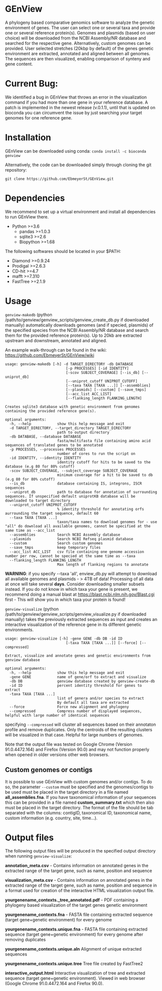 # GEnView
A phylogeny based comparative genomics software to analyze the genetic environment of genes. The user can select one or several taxa and provide one or several reference protein(s). Genomes and plasmids (based on user choice) will be downloaded from the NCBI Assembly/NR database and searched for the respective gene. Alternatively, custom genomes can be provided. User selected stretches (20kbp by default) of the genes genetic environment are extracted, annotated and aligned between all genomes. The sequences are then visualized, enabling comparison of synteny and gene content.

# Current Bug:
We identified a bug in GEnView that throws an error in the visualization command if you had more than one gene in your reference database. A patch is implemented in the newest release (v.0.1.1), until that is updated on bioconda you can circumvent the issue by just searching your target genomes for one reference gene. 

# Installation

GEnView can be downloaded using conda:
`conda install -c bioconda genview`

Alternatively, the code can be downloaded simply through cloning the git repository:

`git clone https://github.com/EbmeyerSt/GEnView.git`

# Dependencies

We recommend to set up a virtual environment and install all dependencies to run GEnView there.

* Python >=3.6
  * pandas >=1.0.3
  * sqlite3 >=2.6
  * Biopython >=1.68
  
The following softwares should be located in your $PATH:
  
* Diamond >=0.9.24
* Prodigal >=2.6.3
* CD-hit >=4.7
* mafft >=7.310
* FastTree >=2.1.9



# Usage

`genview-makedb` (python /path/to/genview/genview_scripts/genview_create_db.py if downloaded manually) automatically downloads genomes (and if specied, plasmids) of the specified species from the NCBI Assembly/NR database and search them for the provided reference protein(s). Up to 20kb are extracted upstream and downstream, annotated and aligned.

An example walk-through can be found in the wiki: https://github.com/EbmeyerSt/GEnView/wiki

```
usage: genview-makedb [-h] -d TARGET_DIRECTORY -db DATABASE
                            [-p PROCESSES] [-id IDENTITY]
                            [-scov SUBJECT_COVERAGE] [--is_db] [--uniprot_db]
                            [--uniprot_cutoff UNIPROT_CUTOFF]
                            [--taxa TAXA [TAXA ...]] [--assemblies]
                            [--plasmids] [--custom] [--save_tmps]
                            [--acc_list ACC_LIST]
                            [--flanking_length FLANKING_LENGTH]

Creates sqlite3 database with genetic environment from genomes containing the provided reference gene(s).

optional arguments:
  -h, --help            show this help message and exit
  -d TARGET_DIRECTORY, --target_directory TARGET_DIRECTORY
                        path to output directory
  -db DATABASE, --database DATABASE
                        fasta/multifasta file containing amino acid sequences of translated genes to be annotated
  -p PROCESSES, --processes PROCESSES
                        number of cores to run the script on
  -id IDENTITY, --identity IDENTITY
                        identity cutoff for hits to be saved to the database (e.g 80 for 80% cutoff)
  -scov SUBJECT_COVERAGE, --subject_coverage SUBJECT_COVERAGE
                        minimum coverage for a hit to be saved to db (e.g 80 for 80% cutoff)
  --is_db               database containing IS, integrons, ISCR sequences
  --uniprot_db          path to database for annotation of surrounding sequences. If unspecified default uniprotKB database will be downloaded to target directory
  --uniprot_cutoff UNIPROT_CUTOFF
                        % identity threshold for annotating orfs aurrounding the target sequence, default 60
  --taxa TAXA [TAXA ...]
                        taxon/taxa names to download genomes for - use "all" do download all available genomes, cannot be specified at the same time as --acc_list
  --assemblies          Search NCBI Assembly database
  --plasmids            Search NCBI Refseq plasmid database
  --custom              Search custom genomes
  --save_tmps           keep temporary files
  --acc_list ACC_LIST   csv file containing one genome accession number per row, cannot be specied at the same time as --taxa
  --flanking_length FLANKING_LENGTH
                        Max length of flanking regions to annotate

  ```

**WARNING**: if you specify --taxa 'all', enview_db.py will attempt to download all available genomes and plasmids - > 4TB of data! Processing of all data at once will take several **days**. Consider downloading smaller subsets instead. If you do not know in which taxa your gene is present, we recommend doing a manual blast at https://blast.ncbi.nlm.nih.gov/Blast.cgi first - This will show you in which taxa your protein is found!


`genview-visualize` (python /path/to/genview/genview_scripts/genview_visualize.py if downloaded manually) takes the previously extracted sequences as input and creates an interactive visualization of the reference gene in its different genetic environments.

```
usage: genview-visualize [-h] -gene GENE -db DB -id ID
                            [-taxa TAXA [TAXA ...]] [--force] [--compressed]

Extract, visualize and annotate genes and genetic environments from genview database

optional arguments:
  -h, --help            show this help message and exit
  -gene GENE            name of gene/orf to extract and visualize
  -db DB                genview database created by genview-create-db
  -id ID                percent identity threshold for genes to extract
  -taxa TAXA [TAXA ...]
                        list of genera and/or species to extract
                        By default all taxa are extracted
  --force               Force new alignment and phylogeny
  --compressed          Compress number of displayed sequences, helpful with large number of identical sequences

```
 specifying `--compressed` will cluster all sequences based on their annotaton profile and remove duplicates. Only the centroids of the resulting clusters will be visualized in that case. Helpful for large numbers of genomes. 

 Note that the output file was tested on Google Chrome (Version 91.0.4472.164) and Firefox (Version 90.0) and may not function properly when opened in older versions other web browsers.


## Custom genomes or contigs

It is possible to use GEnView with custom genomes and/or contigs. To do so, the parameter `--custom` must be specified and the genomes/contigs to be used must be placed in the target directory in a file named **all_assemblies.fna**.
If you have taxonomical information of your sequences this can be provided in a file named **custom_summary.txt** which then also must be placed in the target directory. The format of the file should be tab separated with the columns: contigID, taxonomical ID, taxonomical name, custom information (e.g. country, site, time...).


# Output files

The following output files will be produced in the specified output directory when running `genview-visualize`:

**annotation_meta.csv** - Contains information on annotated genes in the extracted range of the target gene, such as name, position and sequence

**visualization_meta.csv** - Contains information on annotated genes in the extracted range of the target gene, such as name, position and sequence in a format used for creation of the interactive HTML visualization output file.

**yourgenename_contexts._tree_annotated.pdf** - PDF containing a phylogeny based visualization of the target genes genetic environment

**yourgenename_contexts.fna** - FASTA file containing extracted sequence (target gene+genetic environment) for every genome

**yourgenename_contexts.unique.fna** - FASTA file containing extracted sequence (target gene+genetic environment) for every genome after removing duplicates

**yourgenename_contexts.unique.aln** Alignment of unique extracted sequences

**yourgenename_contexts.unique.tree** Tree file created by FastTree2

**interactive_output.html** Interactive visualization of tree and extracted sequence (target gene+genetic environment). Viewed in web browser (Google Chrome 91.0.4472.164 and Firefox 90.0).
